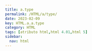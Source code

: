 ```yaml
---
title: a.type
permalink: /HTML/a/type/
date: 2023-02-09
key: HTML.a.a.type
category: HTML
tags: [atributo html,html 4.01,html 5]
sidebar:
  nav: html
---
```

